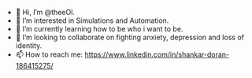 - 👋 Hi, I’m @theeOl.
- 👀 I’m interested in Simulations and Automation.
- 🌱 I’m currently learning how to be who i want to be.
- 💞️ I’m looking to collaborate on fighting anxiety, depression and loss of identity. 
- 📫 How to reach me: https://www.linkedin.com/in/shankar-doran-186415275/

